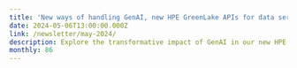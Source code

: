 ```yaml
---
title: 'New ways of handling GenAI, new HPE GreenLake APIs for data services, and more!'
date: 2024-05-06T13:00:00.000Z
link: /newsletter/may-2024/
description: Explore the transformative impact of GenAI in our new HPE Athonet series, delve into the new HPE GreenLake APIs for data services, and learn how to configure Microsoft Azure Active Directory on the HPE GreenLake platform. Get up to speed on everything going on in the Chapel parallel programming world and Determined, too!
monthly: 86
---
```

